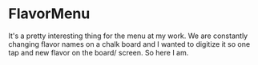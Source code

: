 # FlavorMenu
It's a pretty interesting thing for the menu at my work.
We are constantly changing flavor names on a chalk board and I wanted to digitize it so one tap and new flavor on the board/ screen. So here I am.
